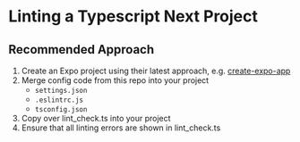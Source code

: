 # Linting a Typescript Next Project

## Recommended Approach
1. Create an Expo project using their latest approach, e.g. [create-expo-app](https://docs.expo.dev/tutorial/create-your-first-app/)
2. Merge config code from this repo into your project
   - `settings.json`
   - `.eslintrc.js`
   - `tsconfig.json`
3. Copy over lint_check.ts into your project
4. Ensure that all linting errors are shown in lint_check.ts

